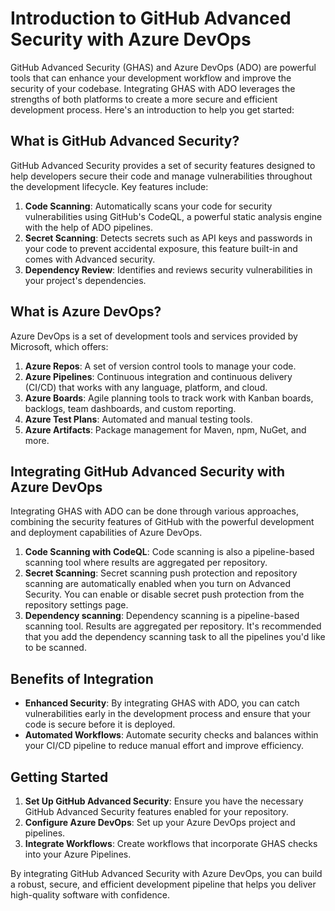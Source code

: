 
# Introduction to GitHub Advanced Security with Azure DevOps

GitHub Advanced Security (GHAS) and Azure DevOps (ADO) are powerful tools that can enhance your development workflow and improve the security of your codebase. Integrating GHAS with ADO leverages the strengths of both platforms to create a more secure and efficient development process. Here's an introduction to help you get started:

## What is GitHub Advanced Security?

GitHub Advanced Security provides a set of security features designed to help developers secure their code and manage vulnerabilities throughout the development lifecycle. Key features include:

1. **Code Scanning**: Automatically scans your code for security vulnerabilities using GitHub's CodeQL, a powerful static analysis engine with the help of ADO pipelines.
2. **Secret Scanning**: Detects secrets such as API keys and passwords in your code to prevent accidental exposure, this feature built-in and comes with Advanced security.
3. **Dependency Review**: Identifies and reviews security vulnerabilities in your project's dependencies.

## What is Azure DevOps?

Azure DevOps is a set of development tools and services provided by Microsoft, which offers:

1. **Azure Repos**: A set of version control tools to manage your code.
2. **Azure Pipelines**: Continuous integration and continuous delivery (CI/CD) that works with any language, platform, and cloud.
3. **Azure Boards**: Agile planning tools to track work with Kanban boards, backlogs, team dashboards, and custom reporting.
4. **Azure Test Plans**: Automated and manual testing tools.
5. **Azure Artifacts**: Package management for Maven, npm, NuGet, and more.

## Integrating GitHub Advanced Security with Azure DevOps

Integrating GHAS with ADO can be done through various approaches, combining the security features of GitHub with the powerful development and deployment capabilities of Azure DevOps.

1. **Code Scanning with CodeQL**: Code scanning is also a pipeline-based scanning tool where results are aggregated per repository.
2. **Secret Scanning**: Secret scanning push protection and repository scanning are automatically enabled when you turn on Advanced Security. You can enable or disable secret push protection from the repository settings page.
3. **Dependency scanning**: Dependency scanning is a pipeline-based scanning tool. Results are aggregated per repository. It's recommended that you add the dependency scanning task to all the pipelines you'd like to be scanned.

## Benefits of Integration

- **Enhanced Security**: By integrating GHAS with ADO, you can catch vulnerabilities early in the development process and ensure that your code is secure before it is deployed.
- **Automated Workflows**: Automate security checks and balances within your CI/CD pipeline to reduce manual effort and improve efficiency.

## Getting Started

1. **Set Up GitHub Advanced Security**: Ensure you have the necessary GitHub Advanced Security features enabled for your repository.
2. **Configure Azure DevOps**: Set up your Azure DevOps project and pipelines.
3. **Integrate Workflows**: Create workflows that incorporate GHAS checks into your Azure Pipelines.

By integrating GitHub Advanced Security with Azure DevOps, you can build a robust, secure, and efficient development pipeline that helps you deliver high-quality software with confidence.
